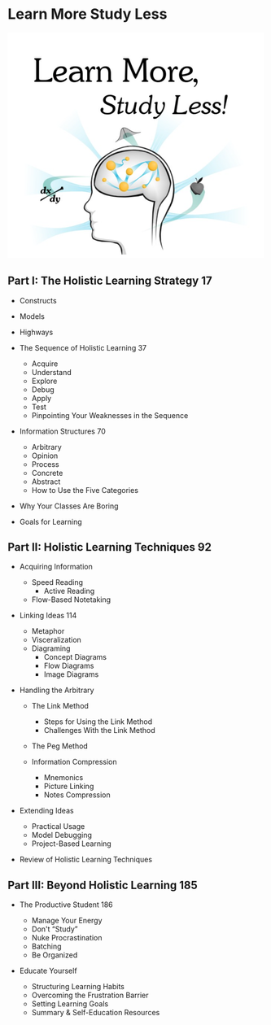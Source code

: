 # Learn More Study Less

![](img/LearnMoreStudyLessCover.png)

## Part I: The Holistic Learning Strategy 17

* Constructs
* Models
* Highways
* The Sequence of Holistic Learning 37
	* Acquire
	* Understand   
	* Explore
	* Debug
	* Apply
	* Test
	* Pinpointing Your Weaknesses in the Sequence

* Information Structures 70 

	* Arbitrary
	* Opinion
	* Process
	* Concrete
	* Abstract
	* How to Use the Five Categories

* Why Your Classes Are Boring 
* Goals for Learning


## Part II: Holistic Learning Techniques 92

* Acquiring Information 
	* Speed Reading
		* Active Reading
	* Flow-Based Notetaking
* Linking Ideas 114
	* Metaphor 
	* Visceralization 
	* Diagraming
		* Concept Diagrams 
		* Flow Diagrams 
		* Image Diagrams



* Handling the Arbitrary
	* The Link Method
		* Steps for Using the Link Method
		* Challenges With the Link Method
	* The Peg Method 
	
	* Information Compression
		* Mnemonics
		* Picture Linking 
		* Notes Compression



* Extending Ideas 
	* Practical Usage
	* Model Debugging
	* Project-Based Learning
* Review of Holistic Learning Techniques




## Part III: Beyond Holistic Learning 185


* The Productive Student 186
	* Manage Your Energy 
	* Don't “Study”
	* Nuke Procrastination 
	* Batching
	* Be Organized

	
* Educate Yourself 
	* Structuring Learning Habits
	* Overcoming the Frustration Barrier
	* Setting Learning Goals
	* Summary & Self-Education Resources
